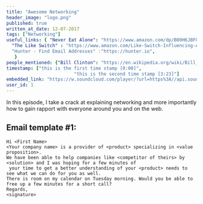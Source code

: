 ```yaml
---
title: "Awesome Networking"
header_image: "logo.png" 
published: true
written_at_date: 12-07-2017
tags: ["Networking"]
useful_links: { "Never Eat Alone": "https://www.amazon.com/dp/B00H6JBFOS",
  "The Like Switch" : "https://www.amazon.com/Like-Switch-Influencing-Attracting-Winning-ebook/dp/B00IWTWO8C",
  "Hunter - Find Email Addresses" :"https://hunter.io",
   }
people_mentioned: {"Bill Clinton": "https://en.wikipedia.org/wiki/Bill_Clinton"}
timestamp: ["this is the first time stamp [0:00]",
						 "this is the second time stamp [3:23]"]
embedded_link: "https://w.soundcloud.com/player/?url=https%3A//api.soundcloud.com/tracks/3329698312"
user_id: 1
---
```

In this episode, I take a crack at explaining networking and more importantly how to gain rapport with everyone around you and on the web.


## Email template #1:

``` text
Hi <First Name>
<Your company name> is a provider of <product> specializing in <value proposition>.
We have been able to help companies like <competitor of theirs> by <solution> and I was hoping for a few minutes of
 your time to get a better understanding of your <product> needs to see what we can do for you as well.
There is room on my calendar on Tuesday morning. Would you be able to free up a few minutes for a short call?
Regards,
<signature>
```
